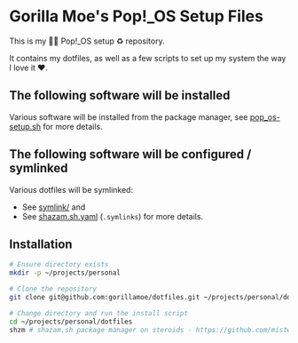 Gorilla Moe's Pop!_OS Setup Files
=================================

This is my 🦍🍌 Pop!_OS setup ♻️ repository.

It contains my dotfiles, as well as a few scripts to set up my system the way I love it ❤️.

## The following software will be installed

Various software will be installed from the package manager,
see [pop_os-setup.sh](./pop_os-setup.sh) for more details.

## The following software will be configured / symlinked

Various dotfiles will be symlinked:

 - See [symlink/](./symlink/) and
 - See [shazam.sh.yaml](./shazam.sh.yml) (`.symlinks`) for more details.

## Installation

```bash
# Ensure directory exists
mkdir -p ~/projects/personal

# Clone the repository
git clone git@github.com:gorillamoe/dotfiles.git ~/projects/personal/dotfiles

# Change directory and run the install script
cd ~/projects/personal/dotfiles
shzm # shazam.sh package manager on steroids - https://github.com/mistweaverco/shazam.sh
```
